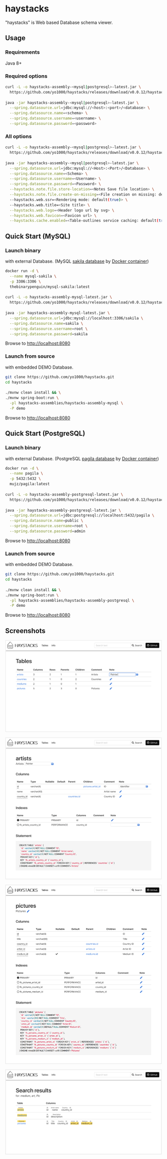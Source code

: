 # haystacks
"haystacks" is Web based Database schema viewer.


## Usage


### Requirements
Java 8+


### Required options
```bash
curl -L -o haystacks-assembly-<mysql|postgresql>-latest.jar \
  https://github.com/yo1000/haystacks/releases/download/v0.0.12/haystacks-assembly-<mysql|postgresql>-0.0.12.jar

java -jar haystacks-assembly-<mysql|postgresql>-latest.jar \
  --spring.datasource.url=jdbc:mysql://<host>:<port>/<database> \
  --spring.datasource.name=<schema> \
  --spring.datasource.username=<username> \
  --spring.datasource.password=<password>
```


### All options
```bash
curl -L -o haystacks-assembly-<mysql|postgresql>-latest.jar \
  https://github.com/yo1000/haystacks/releases/download/v0.0.12/haystacks-assembly-<mysql|postgresql>-0.0.12.jar

java -jar haystacks-assembly-<mysql|postgresql>-latest.jar \
  --spring.datasource.url=jdbc:mysql://<Host>:<Port>/<Database> \
  --spring.datasource.name=<Schema> \
  --spring.datasource.username=<Username> \
  --spring.datasource.password=<Password> \
  --haystacks.note.file.store-location=<Notes Save file location> \
  --haystacks.note.file.create-on-missing=<File creation on missing: default(true)> \
  --haystacks.web.ssr=<Rendering mode: default(true)> \
  --haystacks.web.title=<Site title> \
  --haystacks.web.logo=<Header logo url by svg> \
  --haystacks.web.favicon=<Favicon url> \
  --haystacks.cache.enabled=<Table-outlines service caching: default(true)>
```


## Quick Start (MySQL)


### Launch binary
with external Database. (MySQL [sakila database](https://dev.mysql.com/doc/sakila/en/) by [Docker container](https://hub.docker.com/r/thebinarypenguin/mysql-sakila/))

```bash
docker run -d \
  --name mysql-sakila \
  -p 3306:3306 \
  thebinarypenguin/mysql-sakila:latest

curl -L -o haystacks-assembly-mysql-latest.jar \
  https://github.com/yo1000/haystacks/releases/download/v0.0.12/haystacks-assembly-mysql-0.0.12.jar

java -jar haystacks-assembly-mysql-latest.jar \
  --spring.datasource.url=jdbc:mysql://localhost:3306/sakila \
  --spring.datasource.name=sakila \
  --spring.datasource.username=root \
  --spring.datasource.password=sakila
```

Browse to [http://localhost:8080](http://localhost:8080)


### Launch from source
with embedded DEMO Database.

```bash
git clone https://github.com/yo1000/haystacks.git
cd haystacks

./mvnw clean install && \
./mvnw spring-boot:run \
  -pl haystacks-assemblies/haystacks-assembly-mysql \
  -P demo
```

Browse to [http://localhost:8080](http://localhost:8080)


## Quick Start (PostgreSQL)


### Launch binary
with external Database. (PostgreSQL [pagila database](http://pgfoundry.org/frs/?group_id=1000150&release_id=998#pagila-pagila-title-content) by [Docker container](https://hub.docker.com/r/mujz/pagila/))

```bash
docker run -d \
  --name pagila \
  -p 5432:5432 \
  mujz/pagila:latest

curl -L -o haystacks-assembly-postgresql-latest.jar \
  https://github.com/yo1000/haystacks/releases/download/v0.0.12/haystacks-assembly-postgresql-0.0.12.jar

java -jar haystacks-assembly-postgresql-latest.jar \
  --spring.datasource.url=jdbc:postgresql://localhost:5432/pagila \
  --spring.datasource.name=public \
  --spring.datasource.username=root \
  --spring.datasource.password=admin
```

Browse to [http://localhost:8080](http://localhost:8080)


### Launch from source
with embedded DEMO Database.

```bash
git clone https://github.com/yo1000/haystacks.git
cd haystacks

./mvnw clean install && \
./mvnw spring-boot:run \
  -pl haystacks-assemblies/haystacks-assembly-postgresql \
  -P demo
```

Browse to [http://localhost:8080](http://localhost:8080)


## Screenshots
![Screenshot1](docs/screenshots/haystacks-screenshot1.png?raw=true)

![Screenshot2](docs/screenshots/haystacks-screenshot2.png?raw=true)

![Screenshot3](docs/screenshots/haystacks-screenshot3.png?raw=true)

![Screenshot4](docs/screenshots/haystacks-screenshot4.png?raw=true)
